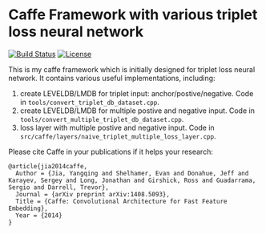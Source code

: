 # Caffe Framework with various triplet loss neural network

[![Build Status](https://travis-ci.org/BVLC/caffe.svg?branch=master)](https://travis-ci.org/BVLC/caffe)
[![License](https://img.shields.io/badge/license-BSD-blue.svg)](LICENSE)

This is my caffe framework which is initially designed for triplet loss neural network. It contains various useful implementations, including:

1. create LEVELDB/LMDB for triplet input: anchor/postive/negative. Code in ```tools/convert_triplet_db_dataset.cpp```.
2. create LEVELDB/LMDB for multiple postive and negative input. Code in ```tools/convert_multiple_triplet_db_dataset.cpp```.
3. loss layer with multiple postive and negative input. Code in ```src/caffe/layers/naive_triplet_multiple_loss_layer.cpp```.

Please cite Caffe in your publications if it helps your research:

    @article{jia2014caffe,
      Author = {Jia, Yangqing and Shelhamer, Evan and Donahue, Jeff and Karayev, Sergey and Long, Jonathan and Girshick, Ross and Guadarrama, Sergio and Darrell, Trevor},
      Journal = {arXiv preprint arXiv:1408.5093},
      Title = {Caffe: Convolutional Architecture for Fast Feature Embedding},
      Year = {2014}
    }
